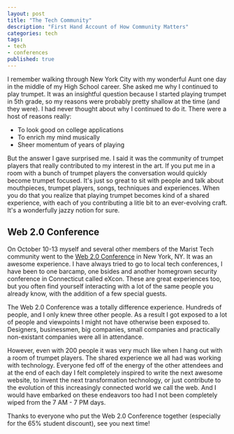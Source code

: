 ```yaml
---
layout: post
title: "The Tech Community"
description: "First Hand Account of How Community Matters"
categories: tech
tags:
- tech
- conferences
published: true
---
```


I remember walking through New York City with my wonderful Aunt one day
in the middle of my High School career. She asked me why I continued to play trumpet. It was an insightful question because I started playing trumpet in 5th grade, so my reasons were probably pretty shallow at the time (and they were). I had never thought about why I continued to do it. There were a host of reasons really:
*  To look good on college applications
*  To enrich my mind musically
*  Sheer momentum of years of playing


But the answer I gave surprised me. I said it was the community of
trumpet players that really contributed to my interest in the art. If
you put me in a room with a bunch of trumpet players the conversation
would quickly become trumpet focused. It's just so great to sit with
people and talk about mouthpieces, trumpet players, songs, techniques
and experiences. When you do that you realize that playing trumpet
becomes kind of a shared experience, with each of you contributing a
litle bit to an ever-evolving craft. It's a wonderfully jazzy notion
for sure.


## Web 2.0 Conference


On October 10-13 myself and several other members of the Marist Tech
community went to the [Web 2.0
Conference](http://www.web2expo.com/webexny2011/) in New York, NY. It was an
awesome experience. I have always tried to go to local tech conferences,
I have been to one barcamp, one bsides and another homegrown security
conference in Connecticut called eXcon. These are great experiences too,
but you often find yourself interacting with a lot of the same people
you already know, with the addition of a few special guests.
 
  
The Web 2.0 Conference was a totally difference experience. Hundreds of
people, and I only knew three other people. As a result I got exposed to
a lot of people and viewpoints I might not have otherwise been exposed
to. Designers, businessmen, big companies, small companies and
practically non-existant companies were all in attendance.
 
  
However, even with 200 people it was very much like when I hang out with
a room of trumpet players. The shared experience we all had was working
with technology. Everyone fed off of the energy of the other attendees
and at the end of each day I felt completely inspired to write the next
awesome website, to invent the next transformation technology, or just
contribute to the evolution of this increasingly connected world we call
the web. And I would have embarked on these endeavors too had I not been
completely wiped from the 7 AM - 7 PM days.
 
  
Thanks to everyone who put the Web 2.0 Conference together (especially
for the 65% student discount), see you next time!
